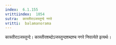 ```yaml
---
index:  6.1.155
vrittiindex:  1054
sutra:  कास्तीराऽजस्तुन्दे नगरे
vritti:  balamanorama 
---
```


कास्तीराऽजस्तुन्दे। कास्तीरशब्दोऽजस्तुन्दशब्दश्च नगरे निपात्येते इत्यर्थः। 

